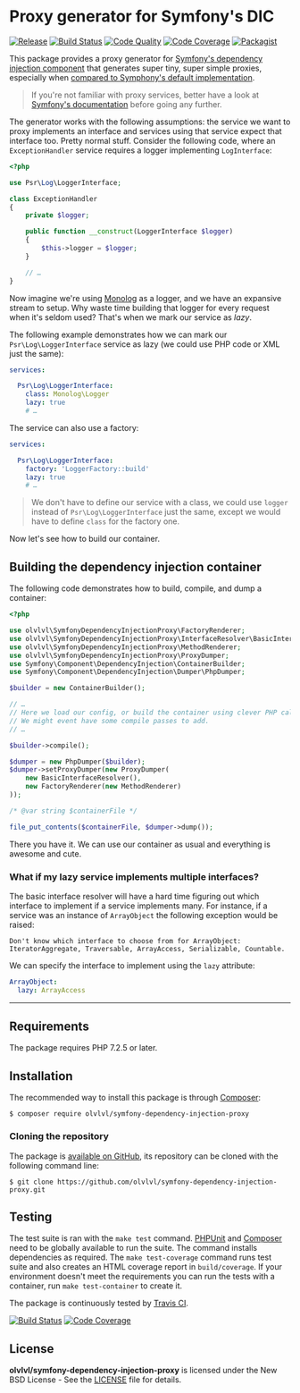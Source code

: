 # Proxy generator for Symfony's DIC

[![Release](https://img.shields.io/packagist/v/olvlvl/symfony-dependency-injection-proxy.svg)](https://packagist.org/packages/olvlvl/symfony-dependency-injection-proxy)
[![Build Status](https://img.shields.io/travis/olvlvl/symfony-dependency-injection-proxy.svg)](http://travis-ci.org/olvlvl/symfony-dependency-injection-proxy)
[![Code Quality](https://img.shields.io/scrutinizer/g/olvlvl/symfony-dependency-injection-proxy.svg)](https://scrutinizer-ci.com/g/olvlvl/symfony-dependency-injection-proxy)
[![Code Coverage](https://img.shields.io/coveralls/olvlvl/symfony-dependency-injection-proxy.svg)](https://coveralls.io/r/olvlvl/symfony-dependency-injection-proxy)
[![Packagist](https://img.shields.io/packagist/dt/olvlvl/symfony-dependency-injection-proxy.svg)](https://packagist.org/packages/olvlvl/symfony-dependency-injection-proxy)

This package provides a proxy generator for [Symfony's dependency injection component][1] that generates super tiny,
super simple proxies, especially when [compared to Symphony's default implementation][2].

> If you're not familiar with proxy services, better have a look at [Symfony's documentation][3] before going any
> further.

The generator works with the following assumptions: the service we want to proxy implements an interface and services
using that service expect that interface too. Pretty normal stuff. Consider the following code, where an
`ExceptionHandler` service requires a logger implementing `LogInterface`:

```php
<?php

use Psr\Log\LoggerInterface;

class ExceptionHandler
{
    private $logger;

    public function __construct(LoggerInterface $logger)
    {
        $this->logger = $logger;
    }

    // …
}
```

Now imagine we're using [Monolog](https://github.com/Seldaek/monolog) as a logger, and we have an expansive stream to
setup. Why waste time building that logger for every request when it's seldom used? That's when we mark our service as
_lazy_.

The following example demonstrates how we can mark our `Psr\Log\LoggerInterface` service as lazy (we could use PHP code
or XML just the same):

```yaml
services:

  Psr\Log\LoggerInterface:
    class: Monolog\Logger
    lazy: true
    # …
```

The service can also use a factory:

```yaml
services:

  Psr\Log\LoggerInterface:
    factory: 'LoggerFactory::build'
    lazy: true
    # …
```

> We don't have to define our service with a class, we could use `logger` instead of `Psr\Log\LoggerInterface` just
> the same, except we would have to define `class` for the factory one.

Now let's see how to build our container.

## Building the dependency injection container

The following code demonstrates how to build, compile, and dump a container:

```php
<?php

use olvlvl\SymfonyDependencyInjectionProxy\FactoryRenderer;
use olvlvl\SymfonyDependencyInjectionProxy\InterfaceResolver\BasicInterfaceResolver;
use olvlvl\SymfonyDependencyInjectionProxy\MethodRenderer;
use olvlvl\SymfonyDependencyInjectionProxy\ProxyDumper;
use Symfony\Component\DependencyInjection\ContainerBuilder;
use Symfony\Component\DependencyInjection\Dumper\PhpDumper;

$builder = new ContainerBuilder();

// …
// Here we load our config, or build the container using clever PHP calls.
// We might event have some compile passes to add.
// …

$builder->compile();

$dumper = new PhpDumper($builder);
$dumper->setProxyDumper(new ProxyDumper(
    new BasicInterfaceResolver(),
    new FactoryRenderer(new MethodRenderer)
));

/* @var string $containerFile */

file_put_contents($containerFile, $dumper->dump());
```

There you have it. We can use our container as usual and everything is awesome and cute.





### What if my lazy service implements multiple interfaces?

The basic interface resolver will have a hard time figuring out which interface to implement if a service implements
many. For instance, if a service was an instance of `ArrayObject` the following exception would be raised:

```
Don't know which interface to choose from for ArrayObject: IteratorAggregate, Traversable, ArrayAccess, Serializable, Countable.
```

We can specify the interface to implement using the `lazy` attribute:

```yaml
ArrayObject:
  lazy: ArrayAccess
```





----------





## Requirements

The package requires PHP 7.2.5 or later.





## Installation

The recommended way to install this package is through [Composer](http://getcomposer.org/):

	$ composer require olvlvl/symfony-dependency-injection-proxy





### Cloning the repository

The package is [available on GitHub](https://github.com/olvlvl/symfony-dependency-injection-proxy),
its repository can be cloned with the following command line:

	$ git clone https://github.com/olvlvl/symfony-dependency-injection-proxy.git





## Testing

The test suite is ran with the `make test` command. [PHPUnit](https://phpunit.de/) and
[Composer](http://getcomposer.org/) need to be globally available to run the suite. The command
installs dependencies as required. The `make test-coverage` command runs test suite and also creates
an HTML coverage report in `build/coverage`. If your environment doesn't meet the requirements you can run the tests
with a container, run `make test-container` to create it.

The package is continuously tested by [Travis CI](http://about.travis-ci.org/).

[![Build Status](https://img.shields.io/travis/olvlvl/symfony-dependency-injection-proxy.svg)](http://travis-ci.org/olvlvl/symfony-dependency-injection-proxy)
[![Code Coverage](https://img.shields.io/coveralls/olvlvl/symfony-dependency-injection-proxy.svg)](https://coveralls.io/r/olvlvl/symfony-dependency-injection-proxy)





## License

**olvlvl/symfony-dependency-injection-proxy** is licensed under the New BSD License - See the [LICENSE](LICENSE) file for details.






[1]: https://symfony.com/doc/current/components/dependency_injection.html
[2]: https://github.com/olvlvl/symfony-dependency-injection-proxy/wiki/Comparing-olvlvl's-proxy-generator-with-Symphony's
[3]: https://symfony.com/doc/current/service_container/lazy_services.html

